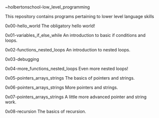 ~holbertonschool-low_level_programming

This repository contains programs pertaining to lower level language skills

0x00-hello_world The obligatory hello world!

0x01-variables_if_else_while An introduction to basic if conditions and loops.

0x02-functions_nested_loops An introduction to nested loops.

0x03-debugging

0x04-more_functions_nested_loops Even more nested loops!

0x05-pointers_arrays_strings The basics of pointers and strings.

0x06-pointers_arrays_strings More pointers and strings.

0x07-pointers_arrays_strings A little more advanced pointer and string work.

0x08-recursion The basics of recursion.